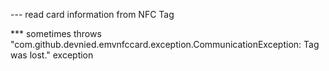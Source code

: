 --- read card information from NFC Tag

*** sometimes throws "com.github.devnied.emvnfccard.exception.CommunicationException: Tag was lost." exception
